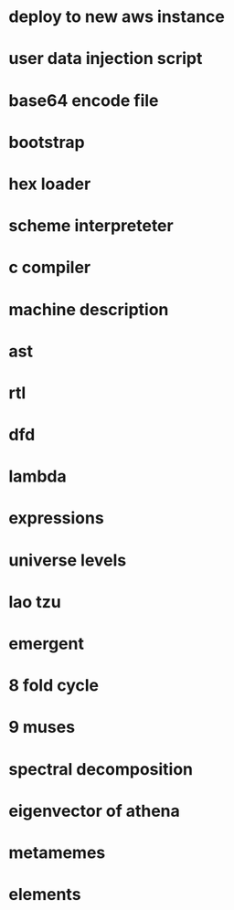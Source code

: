 # deploy to new aws instance

# user data injection script

# base64 encode file

# bootstrap

# hex loader
# scheme interpreteter
# c compiler

# machine description
# ast
# rtl
# dfd
# lambda
# expressions
# universe levels

# lao tzu
# emergent
# 8 fold cycle
# 9 muses
# spectral decomposition
# eigenvector of athena
# metamemes
# elements 
